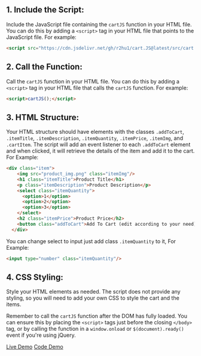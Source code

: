 ## 1. **Include the Script**: 
Include the JavaScript file containing the `cartJS` function in your HTML file. You can do this by adding a `<script>` tag in your HTML file that points to the JavaScript file. For example:

```html
<script src="https://cdn.jsdelivr.net/gh/r2hu1/cart.JS@latest/src/cart.js"></script>
```

## 2. **Call the Function**:
Call the `cartJS` function in your HTML file. You can do this by adding a `<script>` tag in your HTML file that calls the `cartJS` function. For example:

```html
<script>cartJS();</script>
```

## 3. **HTML Structure**:
Your HTML structure should have elements with the classes `.addToCart`, `.itemTitle`, `.itemDescription`, `.itemQuantity`, `.itemPrice`, `.itemImg`, and `.cartItem`. The script will add an event listener to each `.addToCart` element and when clicked, it will retrieve the details of the item and add it to the cart.
For Example:

```html
<div class="item">
    <img src="product_img.png" class="itemImg"/>
    <h1 class="itemTitle">Product Title</h1>
    <p class="itemDescription">Product Description</p>
    <select class="itemQuantity">
      <option>1</option>
      <option>2</option>
      <option>3</option>
    </select>
    <h2 class="itemPrice">Product Price</h2>
    <button class="addToCart">Add To Cart (edit according to your need)</button>
  </div>
```

You can change select to input just add class `.itemQuantity` to it, For Example:
```html
<input type="number" class="itemQuantity"/>
```

## 4. **CSS Styling**:
Style your HTML elements as needed. The script does not provide any styling, so you will need to add your own CSS to style the cart and the items.

Remember to call the `cartJS` function after the DOM has fully loaded. You can ensure this by placing the `<script>` tags just before the closing `</body>` tag, or by calling the function in a `window.onload` or `$(document).ready()` event if you're using jQuery. 

[Live Demo](https://cartsjss.r2hu1.repl.co/)
[Code Demo](https://replit.com/@r2hu1/cartsjss#index.html)
